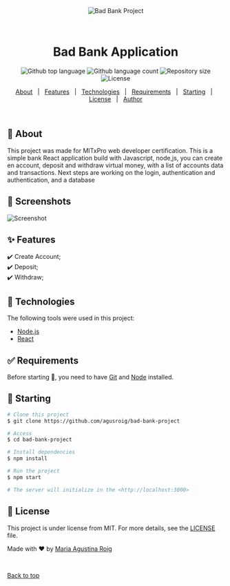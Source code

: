 <div align="center" id="top"> 
  <img src="./.github/app.gif" alt="Bad Bank Project" />

  &#xa0;

  <!-- <a href="https://badbankproject.netlify.app">Demo</a> -->
</div>

<h1 align="center">Bad Bank Application</h1>

<p align="center">
  <img alt="Github top language" src="https://img.shields.io/github/languages/top/agusroig/bad-bank-project?color=56BEB8">

  <img alt="Github language count" src="https://img.shields.io/github/languages/count/agusroig/bad-bank-project?color=56BEB8">

  <img alt="Repository size" src="https://img.shields.io/github/repo-size/agusroig/bad-bank-project?color=56BEB8">

  <img alt="License" src="https://img.shields.io/github/license/agusroig/bad-bank-project?color=56BEB8">

  <!-- <img alt="Github issues" src="https://img.shields.io/github/issues/agusroig/bad-bank-project?color=56BEB8" /> -->

  <!-- <img alt="Github forks" src="https://img.shields.io/github/forks/agusroig/bad-bank-project?color=56BEB8" /> -->

  <!-- <img alt="Github stars" src="https://img.shields.io/github/stars/agusroig/bad-bank-project?color=56BEB8" /> -->
</p>

<!-- Status -->

<!-- <h4 align="center"> 
	🚧  Bad Bank Project 🚀 Under construction...  🚧
</h4> 

<hr> -->

<p align="center">
  <a href="#dart-about">About</a> &#xa0; | &#xa0; 
  <a href="#sparkles-features">Features</a> &#xa0; | &#xa0;
  <a href="#rocket-technologies">Technologies</a> &#xa0; | &#xa0;
  <a href="#white_check_mark-requirements">Requirements</a> &#xa0; | &#xa0;
  <a href="#checkered_flag-starting">Starting</a> &#xa0; | &#xa0;
  <a href="#memo-license">License</a> &#xa0; | &#xa0;
  <a href="https://github.com/agusroig" target="_blank">Author</a>
</p>

<br>

## :dart: About ##

This project was made for MITxPro web developer certification. This is a simple bank React application build with Javascript, node,js, you can create en account, deposit and withdraw virtual money, with a list of accounts data and transactions. Next steps are working on the login, authentication and authentication, and a database

## :dart: Screenshots ##
![Screenshot](public/create-account.jpg)

## :sparkles: Features ##

:heavy_check_mark: Create Account;\
:heavy_check_mark: Deposit;\
:heavy_check_mark: Withdraw;

## :rocket: Technologies ##

The following tools were used in this project:

- [Node.js](https://nodejs.org/en/)
- [React](https://pt-br.reactjs.org/)


## :white_check_mark: Requirements ##

Before starting :checkered_flag:, you need to have [Git](https://git-scm.com) and [Node](https://nodejs.org/en/) installed.

## :checkered_flag: Starting ##

```bash
# Clone this project
$ git clone https://github.com/agusroig/bad-bank-project

# Access
$ cd bad-bank-project

# Install dependencies
$ npm install

# Run the project
$ npm start

# The server will initialize in the <http://localhost:3000>
```


## :memo: License ##

This project is under license from MIT. For more details, see the [LICENSE](LICENSE.md) file.


Made with :heart: by <a href="https://github.com/agusroig" target="_blank">Maria Agustina Roig</a>

&#xa0;

<a href="#top">Back to top</a>
